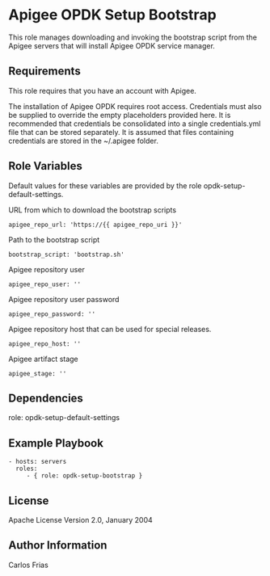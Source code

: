 Apigee OPDK Setup Bootstrap
===========================

This role manages downloading and invoking the bootstrap script from the Apigee servers that will install Apigee 
OPDK service manager.  

Requirements
------------

This role requires that you have an account with Apigee. 
 
The installation of Apigee OPDK requires root access. Credentials must also be supplied to override the empty placeholders
provided here. It is recommended that credentials be consolidated into a single credentials.yml file that can be stored 
separately. It is assumed that files containing credentials are stored in the ~/.apigee folder. 

Role Variables
--------------
Default values for these variables are provided by the role opdk-setup-default-settings.

URL from which to download the bootstrap scripts

    apigee_repo_url: 'https://{{ apigee_repo_uri }}'

Path to the bootstrap script

    bootstrap_script: 'bootstrap.sh'

Apigee repository user

    apigee_repo_user: ''
    
Apigee repository user password

    apigee_repo_password: ''
    
Apigee repository host that can be used for special releases.
    
    apigee_repo_host: ''
    
Apigee artifact stage
    
    apigee_stage: ''
        

Dependencies
------------

role: opdk-setup-default-settings

Example Playbook
----------------

    - hosts: servers
      roles:
         - { role: opdk-setup-bootstrap }

License
-------

Apache License Version 2.0, January 2004

Author Information
------------------

Carlos Frias
